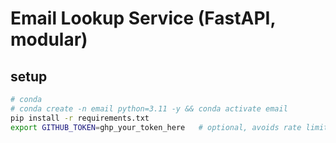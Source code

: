 # Email Lookup Service (FastAPI, modular)

## setup
```bash
# conda
# conda create -n email python=3.11 -y && conda activate email
pip install -r requirements.txt
export GITHUB_TOKEN=ghp_your_token_here   # optional, avoids rate limits
